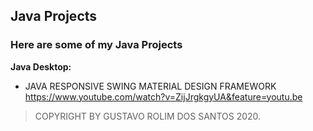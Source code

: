 ## Java Projects

### Here are some of my Java Projects

**Java Desktop:**
- JAVA RESPONSIVE SWING MATERIAL DESIGN FRAMEWORK
  https://www.youtube.com/watch?v=ZijJrgkgyUA&feature=youtu.be

> COPYRIGHT BY GUSTAVO ROLIM DOS SANTOS 2020.
